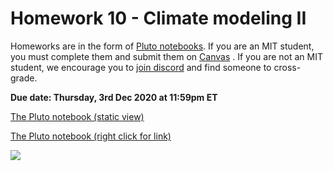 # Homework 10 - Climate modeling II

Homeworks are in the form of [Pluto notebooks](https://github.com/fonsp/Pluto.jl). If you are an MIT student, you must complete them and submit them on [Canvas](https://canvas.mit.edu/courses/5637) . If you are not an MIT student, we encourage you to [join discord](https://discord.gg/Z5qnVf8) and find someone to cross-grade.

**Due date: Thursday, 3rd Dec 2020 at 11:59pm ET**

[The Pluto notebook (static view)](https://htmlpreview.github.io/?https://github.com/mitmath/18S191/blob/Fall20/homework/homework10/hw10.html)

[The Pluto notebook (right click for link)](https://raw.githubusercontent.com/mitmath/18S191/Fall20/homework/homework10/hw10.jl)

![](https://i.imgur.com/I65aC82.gif)
